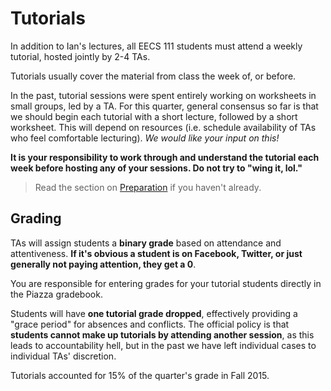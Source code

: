 # Tutorials

In addition to Ian's lectures, all EECS 111 students must attend a weekly tutorial, hosted jointly by 2-4 TAs.

Tutorials usually cover the material from class the week of, or before.

In the past, tutorial sessions were spent entirely working on worksheets in small groups, led by a TA. For this quarter, general consensus so far is that we should begin each tutorial with a short lecture, followed by a short worksheet. This will depend on resources (i.e. schedule availability of TAs who feel comfortable lecturing). *We would like your input on this!*

**It is your responsibility to work through and understand the tutorial each week before hosting any of your sessions. Do not try to "wing it, lol."**

> Read the section on [Preparation](./Overview.html#preparation) if you haven't already.

## <a name="grading"></a> Grading

TAs will assign students a **binary grade** based on attendance and attentiveness. **If it's obvious a student is on Facebook, Twitter, or just generally not paying attention, they get a 0**.

You are responsible for entering grades for your tutorial students directly in the Piazza gradebook.

Students will have **one tutorial grade dropped**, effectively providing a "grace period" for absences and conflicts. The official policy is that **students cannot make up tutorials by attending another session**, as this leads to accountability hell, but in the past we have left individual cases to individual TAs' discretion.

Tutorials accounted for 15% of the quarter's grade in Fall 2015.
